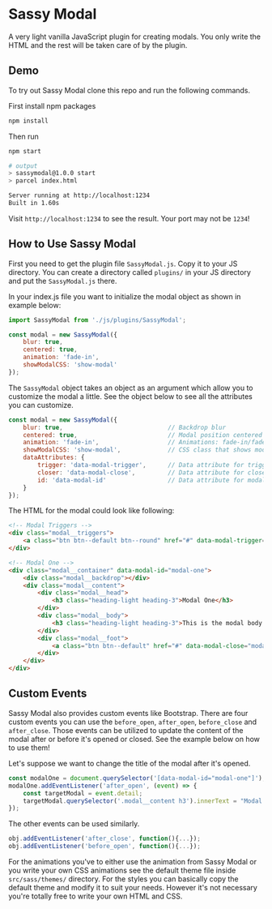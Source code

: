 # Sassy Modal

A very light vanilla JavaScript plugin for creating modals. You only write the
HTML and the rest will be taken care of by the plugin.

## Demo
To try out Sassy Modal clone this repo and run the following commands.

First install npm packages
```bash
npm install
```

Then run
```bash
npm start

# output
> sassymodal@1.0.0 start
> parcel index.html

Server running at http://localhost:1234
Built in 1.60s
```
Visit `http://localhost:1234` to see the result. Your port may not be `1234`!

## How to Use Sassy Modal

First you need to get the plugin file `SassyModal.js`. Copy it to your JS
directory. You can create a directory called `plugins/` in your JS directory
and put the `SassyModal.js` there.

In your index.js file you want to initialize the modal object as shown in example
below:

```javascript
import SassyModal from './js/plugins/SassyModal';

const modal = new SassyModal({
    blur: true,
    centered: true,
    animation: 'fade-in',
    showModalCSS: 'show-modal'
});
```

The `SassyModal` object takes an object as an argument which allow you to
customize the modal a little. See the object below to see all the attributes you
can customize.
```javascript
const modal = new SassyModal({
    blur: true,                             // Backdrop blur
    centered: true,                         // Modal position centered
    animation: 'fade-in',                   // Animations: fade-in/fade-out
    showModalCSS: 'show-modal',             // CSS class that shows modal
    dataAttributes: {
        trigger: 'data-modal-trigger',      // Data attribute for triggers
        closer: 'data-modal-close',         // Data attribute for close buttons
        id: 'data-modal-id'                 // Data attribute for modal IDs
    }
});
```

The HTML for the modal could look like following:
```html
<!-- Modal Triggers -->
<div class="modal__triggers">
    <a class="btn btn--default btn--round" href="#" data-modal-trigger="modal-one">Modal One</a>
</div>

<!-- Modal One -->
<div class="modal__container" data-modal-id="modal-one">
    <div class="modal__backdrop"></div>
    <div class="modal__content">
        <div class="modal__head">
            <h3 class="heading-light heading-3">Modal One</h3>
        </div>
        <div class="modal__body">
            <h3 class="heading-light heading-3">This is the modal body!</h3>
        </div>
        <div class="modal__foot">
            <a class="btn btn--default" href="#" data-modal-close="modal-one">Close</a>
        </div>
    </div>
</div>
```

## Custom Events
Sassy Modal also provides custom events like Bootstrap. There are four custom
events you can use the `before_open`, `after_open`, `before_close` and
`after_close`. Those events can be utilized to update the content of the modal
after or before it's opened or closed. See the example below on how to use them!

Let's suppose we want to change the title of the modal after it's opened.
```javascript
const modalOne = document.querySelector('[data-modal-id="modal-one"]');
modalOne.addEventListener('after_open', (event) => {
    const targetModal = event.detail;
    targetModal.querySelector('.modal__content h3').innerText = "Modal One - After Open Event";
});
```

The other events can be used similarly.
```javascript
obj.addEventListener('after_close', function(){...});
obj.addEventListener('before_open', function(){...});
```

For the animations you've to either use the animation from Sassy Modal or you
write your own CSS animations see the default theme file inside
`src/sass/themes/` directory. For the styles you can basically copy the
default theme and modify it to suit your needs. However it's not necessary
you're totally free to write your own HTML and CSS.
